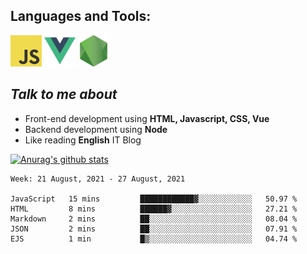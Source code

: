 ## **Languages and Tools:**      
<code><img height="50" src="https://raw.githubusercontent.com/github/explore/80688e429a7d4ef2fca1e82350fe8e3517d3494d/topics/javascript/javascript.png"></code>
<code><img height="50"  src="https://raw.githubusercontent.com/github/explore/80688e429a7d4ef2fca1e82350fe8e3517d3494d/topics/vue/vue.png"></code>
<code><img height="50"  src="https://raw.githubusercontent.com/github/explore/80688e429a7d4ef2fca1e82350fe8e3517d3494d/topics/nodejs/nodejs.png"></code>

## *Talk to me about*
- Front-end development using **HTML, Javascript, CSS, Vue**
- Backend development using **Node**
- Like reading **English** IT Blog    

[![Anurag's github stats](https://github-readme-stats.vercel.app/api?username=qdi5)](https://github.com/anuraghazra/github-readme-stats)    

<!--START_SECTION:waka-->
```text
Week: 21 August, 2021 - 27 August, 2021

JavaScript   15 mins         ████████████▓░░░░░░░░░░░░   50.97 % 
HTML         8 mins          ██████▓░░░░░░░░░░░░░░░░░░   27.21 % 
Markdown     2 mins          ██░░░░░░░░░░░░░░░░░░░░░░░   08.04 % 
JSON         2 mins          ██░░░░░░░░░░░░░░░░░░░░░░░   07.91 % 
EJS          1 min           █▒░░░░░░░░░░░░░░░░░░░░░░░   04.74 % 
```
<!--END_SECTION:waka-->

